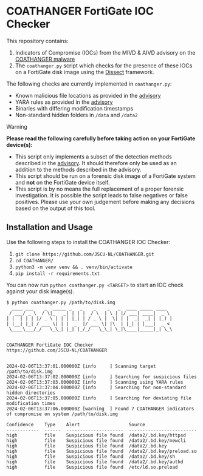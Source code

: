 # COATHANGER FortiGate IOC Checker

This repository contains:
1. Indicators of Compromise (IOCs) from the MIVD & AIVD advisory on the [COATHANGER malware](https://www.ncsc.nl/documenten/publicaties/2024/februari/6/mivd-advisory-coathanger-tlp-clear)
2. The `coathanger.py` script which checks for the presence of these IOCs on a FortiGate disk image using the [Dissect](https://github.com/fox-it/dissect) framework.

The following checks are currently implemented in `coathanger.py`:
* Known malicious file locations as provided in the [advisory](https://www.ncsc.nl/documenten/publicaties/2024/februari/6/mivd-advisory-coathanger-tlp-clear)
* YARA rules as provided in the [advisory](https://www.ncsc.nl/documenten/publicaties/2024/februari/6/mivd-advisory-coathanger-tlp-clear)
* Binaries with differing modification timestamps
* Non-standard hidden folders in `/data` and `/data2`

> [!WARNING]
> **Please read the following carefully before taking action on your FortiGate device(s):**
> * This script only implements a subset of the detection methods described in the [advisory](https://www.ncsc.nl/documenten/publicaties/2024/februari/6/mivd-advisory-coathanger-tlp-clear). It should therefore only be used as an addition to the methods described in the advisory.
> * This script should be run on a forensic disk image of a FortiGate system and **not** on the FortiGate device itself.
> * This script is by no means the full replacement of a proper forensic investigation. It is possible the script leads to false negatives or false positives. Please use your own judgement before making any decisions based on the output of this tool.

## Installation and Usage
Use the following steps to install the COATHANGER IOC Checker:

1. `git clone https://github.com/JSCU-NL/COATHANGER.git`
2. `cd COATHANGER/`
3. `python3 -m venv venv && . venv/bin/activate`
4. `pip install -r requirements.txt`

You can now run `python coathanger.py <TARGET>` to start an IOC check against your disk image(s).

```
$ python coathanger.py /path/to/disk.img
  ____ ___    _  _____ _   _    _    _   _  ____ _____ ____  
 / ___/ _ \  / \|_   _| | | |  / \  | \ | |/ ___| ____|  _ \ 
| |  | | | |/ _ \ | | | |_| | / _ \ |  \| | |  _|  _| | |_) |
| |__| |_| / ___ \| | |  _  |/ ___ \| |\  | |_| | |___|  _ < 
 \____\___/_/   \_\_| |_| |_/_/   \_\_| \_|\____|_____|_| \_\


COATHANGER FortiGate IOC Checker
https://github.com/JSCU-NL/COATHANGER


2024-02-06T13:37:01.000000Z [info     ] Scanning target /path/to/disk.img
2024-02-06T13:37:02.000000Z [info     ] Searching for suspicious files
2024-02-06T13:37:03.000000Z [info     ] Scanning using YARA rules
2024-02-06T13:37:04.000000Z [info     ] Searching for non-standard hidden directories
2024-02-06T13:37:05.000000Z [info     ] Searching for deviating file modification times
2024-02-06T13:37:06.000000Z [warning  ] Found 7 COATHANGER indicators of compromise on system /path/to/disk.img

Confidence    Type    Alert                  Source
------------  ------  ---------------------  -------------------------
high          file    Suspicious file found  /data2/.bd.key/httpsd
high          file    Suspicious file found  /data2/.bd.key/newcli
high          file    Suspicious file found  /data2/.bd.key
high          file    Suspicious file found  /data2/.bd.key/preload.so
high          file    Suspicious file found  /data2/.bd.key/sh
high          file    Suspicious file found  /data2/.bd.key/authd
high          file    Suspicious file found  /etc/ld.so.preload
```

